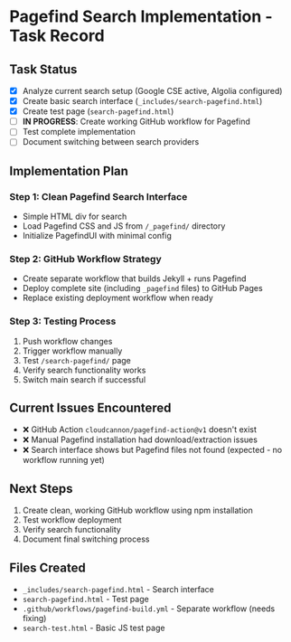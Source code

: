 # Pagefind Search Implementation - Task Record

## Task Status
- [x] Analyze current search setup (Google CSE active, Algolia configured)
- [x] Create basic search interface (`_includes/search-pagefind.html`)
- [x] Create test page (`search-pagefind.html`)
- [ ] **IN PROGRESS**: Create working GitHub workflow for Pagefind
- [ ] Test complete implementation
- [ ] Document switching between search providers

## Implementation Plan

### Step 1: Clean Pagefind Search Interface
- Simple HTML div for search
- Load Pagefind CSS and JS from `/_pagefind/` directory
- Initialize PagefindUI with minimal config

### Step 2: GitHub Workflow Strategy
- Create separate workflow that builds Jekyll + runs Pagefind
- Deploy complete site (including `_pagefind` files) to GitHub Pages
- Replace existing deployment workflow when ready

### Step 3: Testing Process
1. Push workflow changes
2. Trigger workflow manually
3. Test `/search-pagefind/` page
4. Verify search functionality works
5. Switch main search if successful

## Current Issues Encountered
- ❌ GitHub Action `cloudcannon/pagefind-action@v1` doesn't exist
- ❌ Manual Pagefind installation had download/extraction issues
- ❌ Search interface shows but Pagefind files not found (expected - no workflow running yet)

## Next Steps
1. Create clean, working GitHub workflow using npm installation
2. Test workflow deployment
3. Verify search functionality
4. Document final switching process

## Files Created
- `_includes/search-pagefind.html` - Search interface
- `search-pagefind.html` - Test page
- `.github/workflows/pagefind-build.yml` - Separate workflow (needs fixing)
- `search-test.html` - Basic JS test page